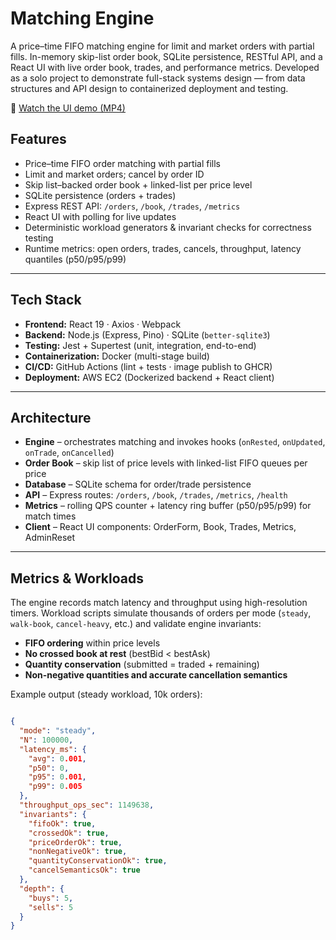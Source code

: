 # Matching Engine

A price–time FIFO matching engine for limit and market orders with partial fills.
In-memory skip-list order book, SQLite persistence, RESTful API, and a React UI with live order book, trades, and performance metrics.
Developed as a solo project to demonstrate full-stack systems design — from data structures and API design to containerized deployment and testing.

🎥 [Watch the UI demo (MP4)](https://github.com/anne-oliver/matching-engine/releases/download/v1.0.0/matching-engine-demo.mp4)

## Features

- Price–time FIFO order matching with partial fills
- Limit and market orders; cancel by order ID
- Skip list–backed order book + linked-list per price level
- SQLite persistence (orders + trades)
- Express REST API: `/orders`, `/book`, `/trades`, `/metrics`
- React UI with polling for live updates
- Deterministic workload generators & invariant checks for correctness testing
- Runtime metrics: open orders, trades, cancels, throughput, latency quantiles (p50/p95/p99)

---

## Tech Stack

- **Frontend:** React 19 · Axios · Webpack
- **Backend:** Node.js (Express, Pino) · SQLite (`better-sqlite3`)
- **Testing:** Jest + Supertest (unit, integration, end-to-end)
- **Containerization:** Docker (multi-stage build)
- **CI/CD:** GitHub Actions (lint + tests · image publish to GHCR)
- **Deployment:** AWS EC2 (Dockerized backend + React client)

---

## Architecture

- **Engine** – orchestrates matching and invokes hooks (`onRested`, `onUpdated`, `onTrade`, `onCancelled`)
- **Order Book** – skip list of price levels with linked-list FIFO queues per price
- **Database** – SQLite schema for order/trade persistence
- **API** – Express routes: `/orders`, `/book`, `/trades`, `/metrics`, `/health`
- **Metrics** – rolling QPS counter + latency ring buffer (p50/p95/p99) for match times
- **Client** – React UI components: OrderForm, Book, Trades, Metrics, AdminReset

---

## Metrics & Workloads

The engine records match latency and throughput using high-resolution timers.
Workload scripts simulate thousands of orders per mode (`steady`, `walk-book`, `cancel-heavy`, etc.) and validate engine invariants:

- **FIFO ordering** within price levels
- **No crossed book at rest** (bestBid < bestAsk)
- **Quantity conservation** (submitted = traded + remaining)
- **Non-negative quantities and accurate cancellation semantics**

Example output (steady workload, 10k orders):

```json

{
  "mode": "steady",
  "N": 100000,
  "latency_ms": {
    "avg": 0.001,
    "p50": 0,
    "p95": 0.001,
    "p99": 0.005
  },
  "throughput_ops_sec": 1149638,
  "invariants": {
    "fifoOk": true,
    "crossedOk": true,
    "priceOrderOk": true,
    "nonNegativeOk": true,
    "quantityConservationOk": true,
    "cancelSemanticsOk": true
  },
  "depth": {
    "buys": 5,
    "sells": 5
  }
}
